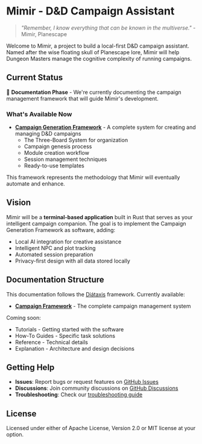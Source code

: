 # Mimir - D&D Campaign Assistant

> *"Remember, I know everything that can be known in the multiverse."* - Mimir, Planescape

Welcome to Mimir, a project to build a local-first D&D campaign assistant. Named after the wise floating skull of Planescape lore, Mimir will help Dungeon Masters manage the cognitive complexity of running campaigns.

## Current Status

🚧 **Documentation Phase** - We're currently documenting the campaign management framework that will guide Mimir's development.

### What's Available Now

- **[Campaign Generation Framework](./campaign-framework/README.md)** - A complete system for creating and managing D&D campaigns
  - The Three-Board System for organization
  - Campaign genesis process
  - Module creation workflow
  - Session management techniques
  - Ready-to-use templates

This framework represents the methodology that Mimir will eventually automate and enhance.

## Vision

Mimir will be a **terminal-based application** built in Rust that serves as your intelligent campaign companion. The goal is to implement the Campaign Generation Framework as software, adding:

- Local AI integration for creative assistance
- Intelligent NPC and plot tracking
- Automated session preparation
- Privacy-first design with all data stored locally

## Documentation Structure

This documentation follows the [Diátaxis](https://diataxis.fr/) framework. Currently available:

- **[Campaign Framework](./campaign-framework/README.md)** - The complete campaign management system

Coming soon:
- Tutorials - Getting started with the software
- How-To Guides - Specific task solutions
- Reference - Technical details
- Explanation - Architecture and design decisions

## Getting Help

- **Issues**: Report bugs or request features on [GitHub Issues](https://github.com/yourusername/mimir/issues)
- **Discussions**: Join community discussions on [GitHub Discussions](https://github.com/yourusername/mimir/discussions)
- **Troubleshooting**: Check our [troubleshooting guide](./how-to/troubleshooting.md)

## License

Licensed under either of Apache License, Version 2.0 or MIT license at your option.